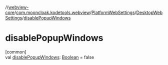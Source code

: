 //[webview-core](../../../../index.md)/[com.mooncloak.kodetools.webview](../../index.md)/[PlatformWebSettings](../index.md)/[DesktopWebSettings](index.md)/[disablePopupWindows](disable-popup-windows.md)

# disablePopupWindows

[common]\
val [disablePopupWindows](disable-popup-windows.md): [Boolean](https://kotlinlang.org/api/latest/jvm/stdlib/kotlin/-boolean/index.html) = false
